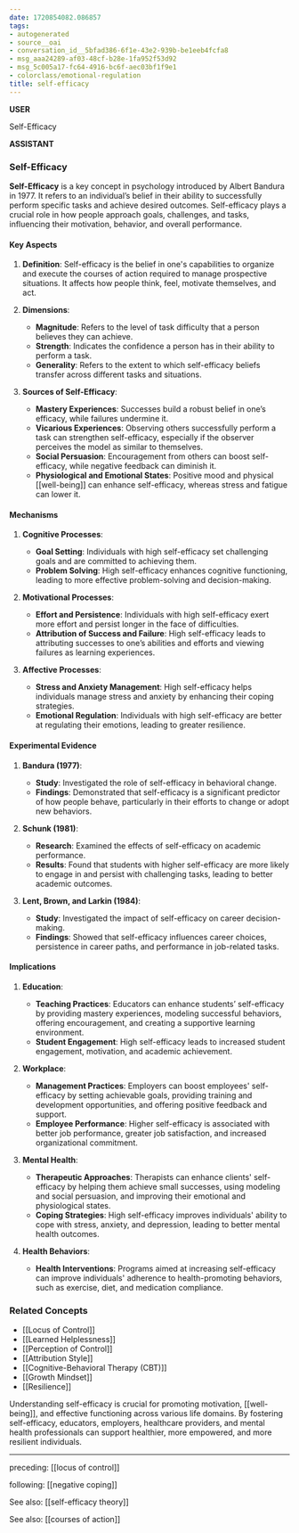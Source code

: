 ```yaml
---
date: 1720854082.086857
tags:
- autogenerated
- source__oai
- conversation_id__5bfad386-6f1e-43e2-939b-be1eeb4fcfa8
- msg_aaa24289-af03-48cf-b28e-1fa952f53d92
- msg_5c005a17-fc64-4916-bc6f-aec03bf1f9e1
- colorclass/emotional-regulation
title: self-efficacy
---
```


**USER**

Self-Efficacy


**ASSISTANT**

### Self-Efficacy

**Self-Efficacy** is a key concept in psychology introduced by Albert Bandura in 1977. It refers to an individual’s belief in their ability to successfully perform specific tasks and achieve desired outcomes. Self-efficacy plays a crucial role in how people approach goals, challenges, and tasks, influencing their motivation, behavior, and overall performance.

#### Key Aspects

1. **Definition**:
   Self-efficacy is the belief in one's capabilities to organize and execute the courses of action required to manage prospective situations. It affects how people think, feel, motivate themselves, and act.

2. **Dimensions**:
   - **Magnitude**: Refers to the level of task difficulty that a person believes they can achieve.
   - **Strength**: Indicates the confidence a person has in their ability to perform a task.
   - **Generality**: Refers to the extent to which self-efficacy beliefs transfer across different tasks and situations.

3. **Sources of Self-Efficacy**:
   - **Mastery Experiences**: Successes build a robust belief in one’s efficacy, while failures undermine it.
   - **Vicarious Experiences**: Observing others successfully perform a task can strengthen self-efficacy, especially if the observer perceives the model as similar to themselves.
   - **Social Persuasion**: Encouragement from others can boost self-efficacy, while negative feedback can diminish it.
   - **Physiological and Emotional States**: Positive mood and physical [[well-being]] can enhance self-efficacy, whereas stress and fatigue can lower it.

#### Mechanisms

1. **Cognitive Processes**:
   - **Goal Setting**: Individuals with high self-efficacy set challenging goals and are committed to achieving them.
   - **Problem Solving**: High self-efficacy enhances cognitive functioning, leading to more effective problem-solving and decision-making.

2. **Motivational Processes**:
   - **Effort and Persistence**: Individuals with high self-efficacy exert more effort and persist longer in the face of difficulties.
   - **Attribution of Success and Failure**: High self-efficacy leads to attributing successes to one’s abilities and efforts and viewing failures as learning experiences.

3. **Affective Processes**:
   - **Stress and Anxiety Management**: High self-efficacy helps individuals manage stress and anxiety by enhancing their coping strategies.
   - **Emotional Regulation**: Individuals with high self-efficacy are better at regulating their emotions, leading to greater resilience.

#### Experimental Evidence

1. **Bandura (1977)**:
   - **Study**: Investigated the role of self-efficacy in behavioral change.
   - **Findings**: Demonstrated that self-efficacy is a significant predictor of how people behave, particularly in their efforts to change or adopt new behaviors.

2. **Schunk (1981)**:
   - **Research**: Examined the effects of self-efficacy on academic performance.
   - **Results**: Found that students with higher self-efficacy are more likely to engage in and persist with challenging tasks, leading to better academic outcomes.

3. **Lent, Brown, and Larkin (1984)**:
   - **Study**: Investigated the impact of self-efficacy on career decision-making.
   - **Findings**: Showed that self-efficacy influences career choices, persistence in career paths, and performance in job-related tasks.

#### Implications

1. **Education**:
   - **Teaching Practices**: Educators can enhance students’ self-efficacy by providing mastery experiences, modeling successful behaviors, offering encouragement, and creating a supportive learning environment.
   - **Student Engagement**: High self-efficacy leads to increased student engagement, motivation, and academic achievement.

2. **Workplace**:
   - **Management Practices**: Employers can boost employees' self-efficacy by setting achievable goals, providing training and development opportunities, and offering positive feedback and support.
   - **Employee Performance**: Higher self-efficacy is associated with better job performance, greater job satisfaction, and increased organizational commitment.

3. **Mental Health**:
   - **Therapeutic Approaches**: Therapists can enhance clients' self-efficacy by helping them achieve small successes, using modeling and social persuasion, and improving their emotional and physiological states.
   - **Coping Strategies**: High self-efficacy improves individuals' ability to cope with stress, anxiety, and depression, leading to better mental health outcomes.

4. **Health Behaviors**:
   - **Health Interventions**: Programs aimed at increasing self-efficacy can improve individuals' adherence to health-promoting behaviors, such as exercise, diet, and medication compliance.

### Related Concepts

- [[Locus of Control]]
- [[Learned Helplessness]]
- [[Perception of Control]]
- [[Attribution Style]]
- [[Cognitive-Behavioral Therapy (CBT)]]
- [[Growth Mindset]]
- [[Resilience]]

Understanding self-efficacy is crucial for promoting motivation, [[well-being]], and effective functioning across various life domains. By fostering self-efficacy, educators, employers, healthcare providers, and mental health professionals can support healthier, more empowered, and more resilient individuals.


---

preceding: [[locus of control]]  


following: [[negative coping]]

See also: [[self-efficacy theory]]


See also: [[courses of action]]